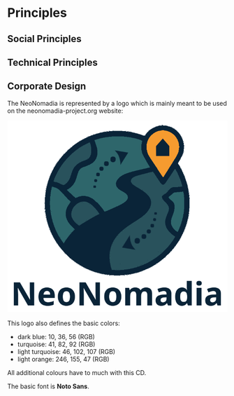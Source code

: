 # Principles

## Social Principles


## Technical Principles


## Corporate Design

The NeoNomadia is represented by a logo which is mainly meant to be used on the neonomadia-project.org website:

![neonomadia logo](../resources/neonomadia-full-logo.png)

This logo also defines the basic colors:

- dark blue: 10, 36, 56 (RGB)
- turquoise: 41, 82, 92 (RGB)
- light turquoise: 46, 102, 107 (RGB)
- light orange: 246, 155, 47 (RGB)

All additional colours have to much with this CD.

The basic font is **Noto Sans**.


